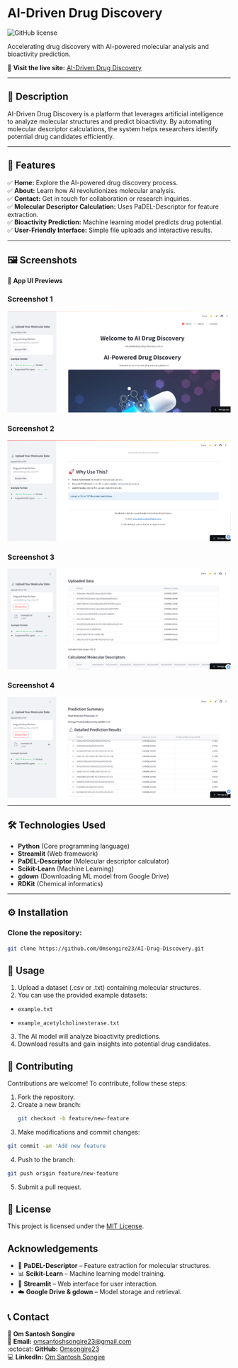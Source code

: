 # AI-Driven Drug Discovery  
![GitHub license](https://img.shields.io/github/license/Omsongire23/AI-Drug-Discovery?label=MIT%20License)   

Accelerating drug discovery with AI-powered molecular analysis and bioactivity prediction.  

🔗 **Visit the live site:** [AI-Driven Drug Discovery](https://ai-drug-discovery.streamlit.app/)  

---

## **📝 Description**  
AI-Driven Drug Discovery is a platform that leverages artificial intelligence to analyze molecular structures and predict bioactivity. By automating molecular descriptor calculations, the system helps researchers identify potential drug candidates efficiently.  

---

## **🚀 Features**  
✅ **Home:** Explore the AI-powered drug discovery process.  
✅ **About:** Learn how AI revolutionizes molecular analysis.  
✅ **Contact:** Get in touch for collaboration or research inquiries.  
✅ **Molecular Descriptor Calculation:** Uses PaDEL-Descriptor for feature extraction.  
✅ **Bioactivity Prediction:** Machine learning model predicts drug potential.  
✅ **User-Friendly Interface:** Simple file uploads and interactive results.  

---

## 🖼️ Screenshots  
📌 **App UI Previews**  

### Screenshot 1  
![Screenshot 1](Screenshot%201.png)  

### Screenshot 2  
![Screenshot 2](Screenshot%202.png)  

### Screenshot 3  
![Screenshot 3](Screenshot%203.png)  

### Screenshot 4  
![Screenshot 4](Screenshot%204.png)   

---

## **🛠️ Technologies Used**  
- **Python** (Core programming language)  
- **Streamlit** (Web framework)  
- **PaDEL-Descriptor** (Molecular descriptor calculator)  
- **Scikit-Learn** (Machine Learning)  
- **gdown** (Downloading ML model from Google Drive)  
- **RDKit** (Chemical informatics)  

---

## **⚙️ Installation**  
### **Clone the repository:**  
```sh
git clone https://github.com/Omsongire23/AI-Drug-Discovery.git

```

## 📌 Usage  
1. Upload a dataset (.csv or .txt) containing molecular structures.  
2. You can use the provided example datasets:  
- `example.txt`
     
- `example_acetylcholinesterase.txt`
      
3. The AI model will analyze bioactivity predictions.  
4. Download results and gain insights into potential drug candidates.  

## 🤝 Contributing  
Contributions are welcome! To contribute, follow these steps:  

1. Fork the repository.  
2. Create a new branch:  
   ```sh
   git checkout -b feature/new-feature
   ```
3. Make modifications and commit changes:
 ```sh
git commit -am 'Add new feature
 ```
4. Push to the branch:
 ```sh
git push origin feature/new-feature
 ```
5. Submit a pull request.

## 📜 License  

This project is licensed under the [MIT License](https://github.com/Omsongire23/AI-Drug-Discovery/blob/main/LICENSE).    

## Acknowledgements  
- 🔬 **PaDEL-Descriptor** – Feature extraction for molecular structures.  
- 📊 **Scikit-Learn** – Machine learning model training.  
- 📡 **Streamlit** – Web interface for user interaction.  
- ☁️ **Google Drive & gdown** – Model storage and retrieval.  

## 📞 Contact  
👤 **Om Santosh Songire**  
📩 **Email:** [omsantoshsongire23@gmail.com](mailto:omsantoshsongire23@gmail.com)  
:octocat: **GitHub:** [Omsongire23](https://github.com/Omsongire23)  
💻 **LinkedIn:** [Om Santosh Songire](https://www.linkedin.com/in/omsongire/)  
